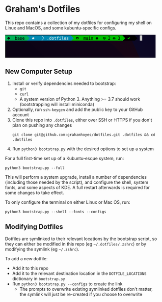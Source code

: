# Graham's Dotfiles

This repo contains a collection of my dotfiles for configuring my shell on Linux and MacOS, and some kubuntu-specific configs.

![Screenshot](img/screenshot.png)

## New Computer Setup

1. Install or verify dependencies needed to bootstrap:
   - `git`
   - `curl`
   - A system version of Python 3. Anything >= 3.7 should work (bootstrapping will install miniconda)
2. Optionally, run `ssh-keygen` and add the public key to your GitHub account
3. Clone this repo into `.dotfiles`, either over SSH or HTTPS if you don't plan on pushing any changes
    ```shell
    git clone git@github.com:grahamhoyes/dotfiles.git .dotfiles && cd .dotfiles
    ```
4. Run `python3 bootstrap.py` with the desired options to set up a system

For a full first-time set up of a Kubuntu-esque system, run:

```shell
python3 bootstrap.py --full
```

This will perform a system upgrade, install a number of dependencies (including those needed by the script), and configure the shell, system fonts, and some aspects of KDE. A full restart afterwards is required for some changes to take effect.

To only configure the terminal on either Linux or Mac OS, run:

```shell
python3 bootstrap.py --shell --fonts --configs
```

## Modifying Dotfiles

Dotfiles are symlinked to their relevant locations by the bootstrap script, so they can either be modified in this repo (eg `~/.dotfiles/.zshrc`) or by modifying the symlink (eg `~/.zshrc`).

To add a new dotfile:
- Add it to this repo
- Add it to the relevant destination location in the `DOTFILE_LOCATIONS` dictionary in `bootstrap.py`
- Run `python3 bootstrap.py --configs` to create the link
  - The prompts to overwrite existing symlinked dotfiles don't matter, the symlink will just be re-created if you choose to overwrite